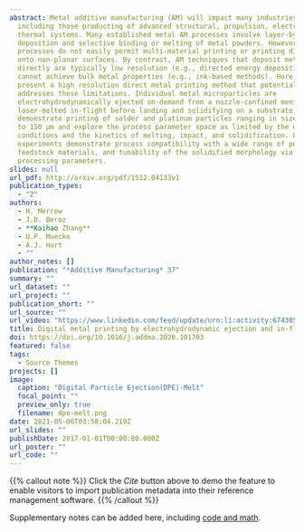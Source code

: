 ```yaml
---
abstract: Metal additive manufacturing (AM) will impact many industries,
  including those producting of advanced structural, propulsion, electronic, and
  thermal systems. Many established metal AM processes involve layer-by-layer
  deposition and selective binding or melting of metal powders. However, these
  processes do not easily permit multi-material printing or printing directly
  onto non-planar surfaces. By contrast, AM techniques that deposit metal
  directly are typically low resolution (e.g., directed energy deposition), or
  cannot achieve bulk metal properties (e.g., ink-based methods). Here, we
  present a high resolution direct metal printing method that potentially
  addresses these limitations. Individual metal microparticles are
  electrohydrodynamically ejected on-demand from a nozzle-confined meniscus and
  laser-melted in-flight before landing and solidifying on a substrate. We
  demonstrate printing of solder and platinum particles ranging in size from 30
  to 150 µm and explore the process parameter space as limited by the ejection
  conditions and the kinetics of melting, impact, and solidification. Our
  experiments demonstrate process compatibility with a wide range of powder
  feedstock materials, and tunability of the solidified morphology via the laser
  processing parameters.
slides: null
url_pdf: http://arxiv.org/pdf/1512.04133v1
publication_types:
  - "2"
authors:
  - H. Merrow
  - J.D. Beroz
  - **Kaihao Zhang**
  - U.P. Muecke
  - A.J. Hart
  - ""
author_notes: []
publication: "*Additive Manufacturing* 37"
summary: ""
url_dataset: ""
url_project: ""
publication_short: ""
url_source: ""
url_video: "https://www.linkedin.com/feed/update/urn:li:activity:6743859465503723520/"
title: Digital metal printing by electrohydrodynamic ejection and in-flight melting of microparticles
doi: https://doi.org/10.1016/j.addma.2020.101703
featured: false
tags:
  - Source Themes
projects: []
image:
  caption: "Digital Particle Ejection(DPE)-Melt"
  focal_point: ""
  preview_only: true
  filename: dpe-melt.png
date: 2021-05-06T03:58:04.219Z
url_slides: ""
publishDate: 2017-01-01T00:00:00.000Z
url_poster: ""
url_code: ""
---
```


{{% callout note %}}
Click the *Cite* button above to demo the feature to enable visitors to import publication metadata into their reference management software.
{{% /callout %}}

Supplementary notes can be added here, including [code and math](https://sourcethemes.com/academic/docs/writing-markdown-latex/).
